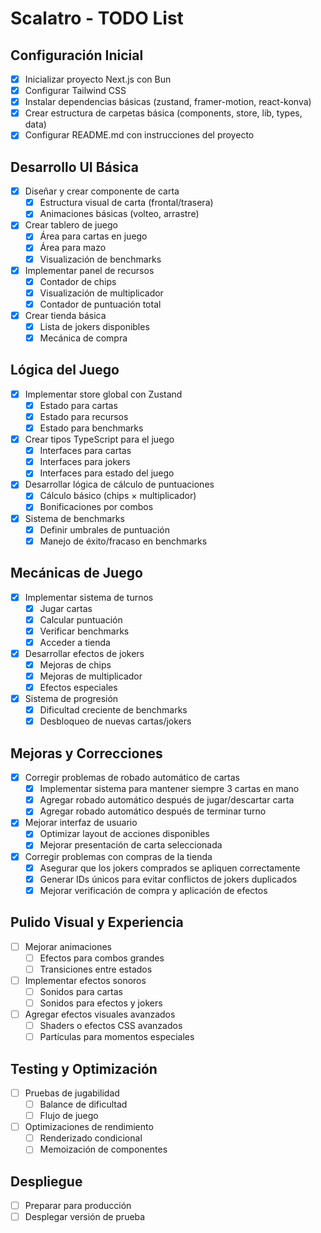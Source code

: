# Scalatro - TODO List

## Configuración Inicial
- [x] Inicializar proyecto Next.js con Bun
- [x] Configurar Tailwind CSS
- [x] Instalar dependencias básicas (zustand, framer-motion, react-konva)
- [x] Crear estructura de carpetas básica (components, store, lib, types, data)
- [x] Configurar README.md con instrucciones del proyecto

## Desarrollo UI Básica
- [x] Diseñar y crear componente de carta
  - [x] Estructura visual de carta (frontal/trasera)
  - [x] Animaciones básicas (volteo, arrastre)
- [x] Crear tablero de juego
  - [x] Área para cartas en juego
  - [x] Área para mazo
  - [x] Visualización de benchmarks
- [x] Implementar panel de recursos
  - [x] Contador de chips
  - [x] Visualización de multiplicador
  - [x] Contador de puntuación total
- [x] Crear tienda básica
  - [x] Lista de jokers disponibles
  - [x] Mecánica de compra

## Lógica del Juego
- [x] Implementar store global con Zustand
  - [x] Estado para cartas
  - [x] Estado para recursos
  - [x] Estado para benchmarks
- [x] Crear tipos TypeScript para el juego
  - [x] Interfaces para cartas
  - [x] Interfaces para jokers
  - [x] Interfaces para estado del juego
- [x] Desarrollar lógica de cálculo de puntuaciones
  - [x] Cálculo básico (chips × multiplicador)
  - [x] Bonificaciones por combos
- [x] Sistema de benchmarks
  - [x] Definir umbrales de puntuación
  - [x] Manejo de éxito/fracaso en benchmarks

## Mecánicas de Juego
- [x] Implementar sistema de turnos
  - [x] Jugar cartas
  - [x] Calcular puntuación
  - [x] Verificar benchmarks
  - [x] Acceder a tienda
- [x] Desarrollar efectos de jokers
  - [x] Mejoras de chips
  - [x] Mejoras de multiplicador
  - [x] Efectos especiales
- [x] Sistema de progresión
  - [x] Dificultad creciente de benchmarks
  - [x] Desbloqueo de nuevas cartas/jokers

## Mejoras y Correcciones
- [x] Corregir problemas de robado automático de cartas
  - [x] Implementar sistema para mantener siempre 3 cartas en mano
  - [x] Agregar robado automático después de jugar/descartar carta
  - [x] Agregar robado automático después de terminar turno
- [x] Mejorar interfaz de usuario
  - [x] Optimizar layout de acciones disponibles
  - [x] Mejorar presentación de carta seleccionada
- [x] Corregir problemas con compras de la tienda
  - [x] Asegurar que los jokers comprados se apliquen correctamente
  - [x] Generar IDs únicos para evitar conflictos de jokers duplicados
  - [x] Mejorar verificación de compra y aplicación de efectos

## Pulido Visual y Experiencia
- [ ] Mejorar animaciones
  - [ ] Efectos para combos grandes
  - [ ] Transiciones entre estados
- [ ] Implementar efectos sonoros
  - [ ] Sonidos para cartas
  - [ ] Sonidos para efectos y jokers
- [ ] Agregar efectos visuales avanzados
  - [ ] Shaders o efectos CSS avanzados
  - [ ] Partículas para momentos especiales

## Testing y Optimización
- [ ] Pruebas de jugabilidad
  - [ ] Balance de dificultad
  - [ ] Flujo de juego
- [ ] Optimizaciones de rendimiento
  - [ ] Renderizado condicional
  - [ ] Memoización de componentes

## Despliegue
- [ ] Preparar para producción
- [ ] Desplegar versión de prueba 